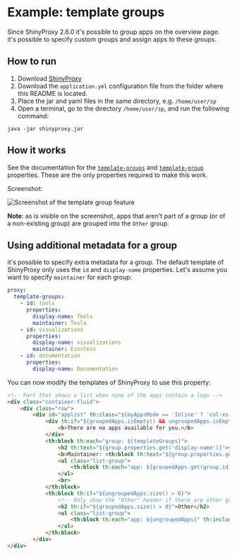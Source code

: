# Example: template groups

Since ShinyProxy 2.6.0 it's possible to group apps on the overview page. it's
possible to specify custom groups and assign apps to these groups.

## How to run

1. Download [ShinyProxy](https://www.shinyproxy.io/downloads "ShinyProxy website")
2. Download the `application.yml` configuration file from the folder where this README is located.
3. Place the jar and yaml files in the same directory, e.g. `/home/user/sp`
4. Open a terminal, go to the directory `/home/user/sp`, and run the following command:

`java -jar shinyproxy.jar`

## How it works

See the documentation for the [`template-groups`](https://shinyproxy.io/documentation/configuration/#template-groups) and [`template-group`](https://shinyproxy.io/documentation/configuration/#template-group) properties.
These are the only properties required to make this work.

Screenshot:

![Screenshot of the template group feature](screenshot.png)

**Note**: as is visible on the screenshot, apps that aren't part of a group (or
of a non-existing group) are grouped into the `Other` group.

## Using additional metadata for a group

it's possible to specify extra metadata for a group. The default template of
ShinyProxy only uses the `id` and `display-name` properties. Let's assume you
want to specify `maintainer` for each group:

```yaml
proxy:
  template-groups:
    - id: tools
      properties:
        display-name: Tools
        maintainer: Tesla
    - id: visualizations
      properties:
        display-name: visualizations
        maintainer: Einstein
    - id: documentation
      properties:
        display-name: Documentation
```

You can now modify the templates of ShinyProxy to use this property:

```html
<!-- Part that shows a list when none of the apps contain a logo -->
<div class="container-fluid">
    <div class="row">
        <div id="applist" th:class="${myAppsMode == 'Inline' ? 'col-xs-12 col-md-4 col-md-offset-3 col-lg-5 col-lg-offset-3' : 'col-lg-6 col-lg-offset-3'}">
            <div th:if="${groupedApps.isEmpty() && ungroupedApps.isEmpty()}"  class="alert alert-info" role="alert" s>
                <b>There are no apps available for you.</b>
            </div>
            <th:block th:each="group: ${templateGroups}">
                <h2 th:text="${group.properties.get('display-name')}"></h2>
                <b>Maintainer: <th:block th:text="${group.properties.get('maintainer')}"/></b>
                <ul class="list-group">
                    <th:block th:each="app: ${groupedApps.get(group.id)}" th:include="index :: app(${app})"/>
                </ul>
                <br>
            </th:block>
            <th:block th:if="${ungroupedApps.size() > 0}">
                <!-- Only show the "Other" header if there are other groups with apps -->
                <h2 th:if="${groupedApps.size() > 0}">Other</h2>
                <ul class="list-group">
                    <th:block th:each="app: ${ungroupedApps}" th:include="index :: app(${app})"/>
                </ul>
            </th:block>
        </div>
</div>
```
